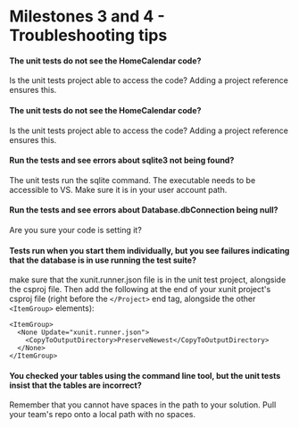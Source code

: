 # Milestones 3 and 4 - Troubleshooting tips

#### The unit tests do not see the HomeCalendar code?

Is the unit tests project able to access the code? Adding a project reference ensures this.




#### The unit tests do not see the HomeCalendar code?

Is the unit tests project able to access the code? Adding a project reference ensures this.




#### Run the tests and see errors about sqlite3 not being found?

The unit tests run the sqlite command. The executable needs to be accessible to VS. Make sure it is in your user account path.




#### Run the tests and see errors about Database.dbConnection being null?

Are you sure your code is setting it?




#### Tests run when you start them individually, but you see failures indicating that the database is in use running the test suite?

make sure that the xunit.runner.json file is in the unit test project, alongside the csproj file. Then add the following at the end of your xunit project's csproj file (right before the `</Project>` end tag, alongside the other `<ItemGroup>` elements):

```
<ItemGroup>
  <None Update="xunit.runner.json"> 
    <CopyToOutputDirectory>PreserveNewest</CopyToOutputDirectory>
  </None>
</ItemGroup>
```



#### You checked your tables using the command line tool, but the unit tests insist that the tables are incorrect?

Remember that you cannot have spaces in the path to your solution. Pull your team's repo onto a local path with no spaces. 
